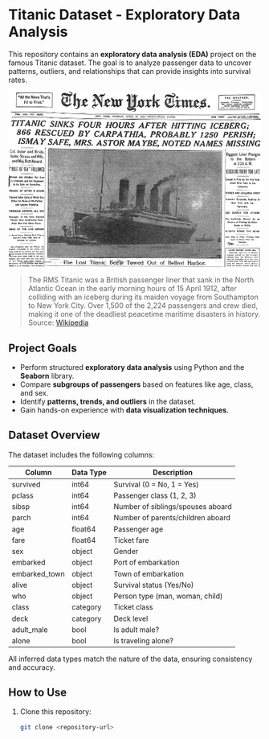 # Titanic Dataset - Exploratory Data Analysis

This repository contains an **exploratory data analysis (EDA)** project on the famous Titanic dataset. The goal is to analyze passenger data to uncover patterns, outliers, and relationships that can provide insights into survival rates.

![Titanic](NYT_titanic.png)

> The RMS Titanic was a British passenger liner that sank in the North Atlantic Ocean in the early morning hours of 15 April 1912, after colliding with an iceberg during its maiden voyage from Southampton to New York City. Over 1,500 of the 2,224 passengers and crew died, making it one of the deadliest peacetime maritime disasters in history.  
> Source: [Wikipedia](https://en.wikipedia.org/wiki/RMS_Titanic)

## Project Goals

- Perform structured **exploratory data analysis** using Python and the **Seaborn** library.
- Compare **subgroups of passengers** based on features like age, class, and sex.
- Identify **patterns, trends, and outliers** in the dataset.
- Gain hands-on experience with **data visualization techniques**.

## Dataset Overview

The dataset includes the following columns:

| Column        | Data Type | Description |
|---------------|-----------|-------------|
| survived      | int64     | Survival (0 = No, 1 = Yes) |
| pclass        | int64     | Passenger class (1, 2, 3) |
| sibsp         | int64     | Number of siblings/spouses aboard |
| parch         | int64     | Number of parents/children aboard |
| age           | float64   | Passenger age |
| fare          | float64   | Ticket fare |
| sex           | object    | Gender |
| embarked      | object    | Port of embarkation |
| embarked_town | object    | Town of embarkation |
| alive         | object    | Survival status (Yes/No) |
| who           | object    | Person type (man, woman, child) |
| class         | category  | Ticket class |
| deck          | category  | Deck level |
| adult_male    | bool      | Is adult male? |
| alone         | bool      | Is traveling alone? |

All inferred data types match the nature of the data, ensuring consistency and accuracy.

## How to Use

1. Clone this repository:  
   ```bash
   git clone <repository-url>
